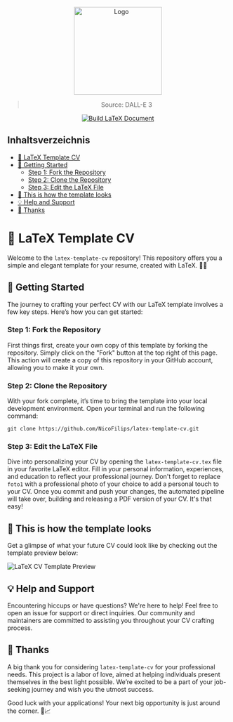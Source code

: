 <!-- PROJECT LOGO -->
<br />
<div align="center">
<a href="https://github.com/NicoFilips/latex-template-cv/">
  <img src="https://github.com/NicoFilips/latex-template-cv/assets/35654361/f62e65ad-839d-4ead-82d6-179571849f9c" alt="Logo" width="200" height="200">
</a>

<blockquote>
  <p>Source: DALL-E 3</p>
</blockquote>

[![Build LaTeX Document](https://github.com/NicoFilips/latex-template-cv/actions/workflows/build-cv.yml/badge.svg)](https://github.com/NicoFilips/latex-template-cv/actions/workflows/build-cv.yml)

</div>

## Inhaltsverzeichnis

- [📄 LaTeX Template CV](#-latex-template-cv)
- [🌟 Getting Started](#-getting-started)
  - [Step 1: Fork the Repository](#step-1-fork-the-repository)
  - [Step 2: Clone the Repository](#step-2-clone-the-repository)
  - [Step 3: Edit the LaTeX File](#step-3-edit-the-latex-file)
- [📝 This is how the template looks](#-this-is-how-the-template-looks)
- [💡 Help and Support](#-help-and-support)
- [🙌 Thanks](#-thanks)


# 📄 LaTeX Template CV

Welcome to the `latex-template-cv` repository! This repository offers you a simple and elegant template for your resume, created with LaTeX. 👔📝

## 🌟 Getting Started

The journey to crafting your perfect CV with our LaTeX template involves a few key steps. Here’s how you can get started:

### Step 1: Fork the Repository

First things first, create your own copy of this template by forking the repository. Simply click on the "Fork" button at the top right of this page. This action will create a copy of this repository in your GitHub account, allowing you to make it your own.

### Step 2: Clone the Repository

With your fork complete, it’s time to bring the template into your local development environment. Open your terminal and run the following command:

```
git clone https://github.com/NicoFilips/latex-template-cv.git
```


### Step 3: Edit the LaTeX File

Dive into personalizing your CV by opening the `latex-template-cv.tex` file in your favorite LaTeX editor. Fill in your personal information, experiences, and education to reflect your professional journey. Don't forget to replace `foto1` with a professional photo of your choice to add a personal touch to your CV. Once you commit and push your changes, the automated pipeline will take over, building and releasing a PDF version of your CV. It's that easy!

## 📝 This is how the template looks

Get a glimpse of what your future CV could look like by checking out the template preview below:

![LaTeX CV Template Preview](https://github.com/NicoFilips/latex-template-cv/assets/35654361/8106fff2-0699-4f68-9abb-46e3892cd2d4)

## 💡 Help and Support

Encountering hiccups or have questions? We're here to help! Feel free to open an issue for support or direct inquiries. Our community and maintainers are committed to assisting you throughout your CV crafting process.

## 🙌 Thanks

A big thank you for considering `latex-template-cv` for your professional needs. This project is a labor of love, aimed at helping individuals present themselves in the best light possible. We’re excited to be a part of your job-seeking journey and wish you the utmost success.

Good luck with your applications! Your next big opportunity is just around the corner. 🚀📈

